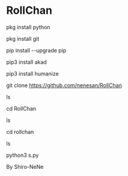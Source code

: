 # RollChan

pkg install python

pkg install git

pip install --upgrade pip

pip3 install akad

pip3 install humanize

git clone https://github.com/nenesan/RollChan

ls

cd RollChan

ls

cd rollchan

ls

python3 s.py




By Shiro-NeNe
